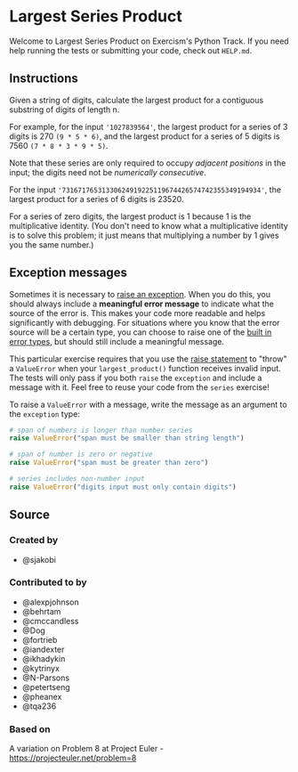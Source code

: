# Largest Series Product

Welcome to Largest Series Product on Exercism's Python Track.
If you need help running the tests or submitting your code, check out `HELP.md`.

## Instructions

Given a string of digits, calculate the largest product for a contiguous substring of digits of length n.

For example, for the input `'1027839564'`, the largest product for a series of 3 digits is 270 `(9 * 5 * 6)`, and the largest product for a series of 5 digits is 7560 `(7 * 8 * 3 * 9 * 5)`.

Note that these series are only required to occupy *adjacent positions* in the input; the digits need not be *numerically consecutive*.

For the input `'73167176531330624919225119674426574742355349194934'`,
the largest product for a series of 6 digits is 23520.

For a series of zero digits, the largest product is 1 because 1 is the multiplicative identity.
(You don't need to know what a multiplicative identity is to solve this problem;
it just means that multiplying a number by 1 gives you the same number.)

## Exception messages

Sometimes it is necessary to [raise an exception](https://docs.python.org/3/tutorial/errors.html#raising-exceptions). When you do this, you should always include a **meaningful error message** to indicate what the source of the error is. This makes your code more readable and helps significantly with debugging. For situations where you know that the error source will be a certain type, you can choose to raise one of the [built in error types](https://docs.python.org/3/library/exceptions.html#base-classes), but should still include a meaningful message.

This particular exercise requires that you use the [raise statement](https://docs.python.org/3/reference/simple_stmts.html#the-raise-statement) to "throw" a `ValueError` when your `largest_product()` function receives invalid input. The tests will only pass if you both `raise` the `exception` and include a message with it.  Feel free to reuse your code from the `series` exercise!

To raise a `ValueError` with a message, write the message as an argument to the `exception` type:

```python
# span of numbers is longer than number series
raise ValueError("span must be smaller than string length")

# span of number is zero or negative
raise ValueError("span must be greater than zero")

# series includes non-number input
raise ValueError("digits input must only contain digits")
```

## Source

### Created by

- @sjakobi

### Contributed to by

- @alexpjohnson
- @behrtam
- @cmccandless
- @Dog
- @fortrieb
- @iandexter
- @ikhadykin
- @kytrinyx
- @N-Parsons
- @petertseng
- @pheanex
- @tqa236

### Based on

A variation on Problem 8 at Project Euler - https://projecteuler.net/problem=8